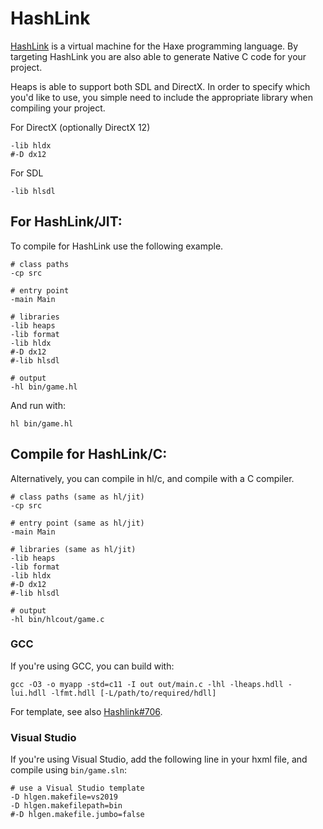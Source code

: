 # HashLink

[HashLink](https://hashlink.haxe.org/) is a virtual machine for the Haxe programming language.  By targeting HashLink you are also able to generate Native C code for your project.

Heaps is able to support both SDL and DirectX. In order to specify which you'd like to use, you simple need to include the appropriate library when compiling your project.

For DirectX (optionally DirectX 12)
```hxml
-lib hldx
#-D dx12
```

For SDL
```hxml
-lib hlsdl
```

## For HashLink/JIT:

To compile for HashLink use the following example.

```hxml
# class paths
-cp src

# entry point
-main Main

# libraries
-lib heaps
-lib format
-lib hldx
#-D dx12
#-lib hlsdl

# output
-hl bin/game.hl
```

And run with:

```
hl bin/game.hl
```

## Compile for HashLink/C:

Alternatively, you can compile in hl/c, and compile with a C compiler.

```hxml
# class paths (same as hl/jit)
-cp src

# entry point (same as hl/jit)
-main Main

# libraries (same as hl/jit)
-lib heaps
-lib format
-lib hldx
#-D dx12
#-lib hlsdl

# output
-hl bin/hlcout/game.c
```

### GCC

If you're using GCC, you can build with:

```
gcc -O3 -o myapp -std=c11 -I out out/main.c -lhl -lheaps.hdll -lui.hdll -lfmt.hdll [-L/path/to/required/hdll]
```

For template, see also [Hashlink#706](https://github.com/HaxeFoundation/hashlink/pull/706).

### Visual Studio

If you're using Visual Studio, add the following line in your hxml file, and compile using `bin/game.sln`:

```hxml
# use a Visual Studio template
-D hlgen.makefile=vs2019
-D hlgen.makefilepath=bin
#-D hlgen.makefile.jumbo=false
```
